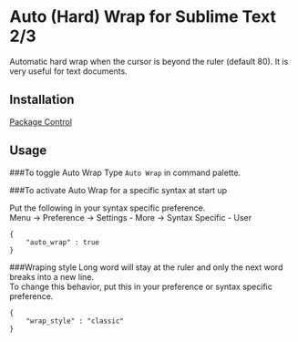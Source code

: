 Auto (Hard) Wrap for Sublime Text 2/3
====================
Automatic hard wrap when the cursor is beyond the ruler (default 80).
It is very useful for text documents.

Installation
------------
[Package Control](http://wbond.net/sublime_packages/package_control)



Usage
------------
###To toggle Auto Wrap
Type `Auto Wrap` in command palette.


###To activate Auto Wrap for a specific syntax at start up

Put the following in your syntax specific preference.<br>
Menu -> Preference -> Settings - More -> Syntax Specific - User

    {
        "auto_wrap" : true
    }

###Wraping style
Long word will stay at the ruler and only the next word breaks into a new line.<br>
To change this behavior, put this in your preference or syntax specific preference.

    {
        "wrap_style" : "classic"
    }
